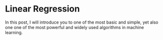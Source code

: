 # Linear Regression

In this post, I will introduce you to one of the most basic and simple, yet also one one of the most powerful and widely used algorithms in machine learning.